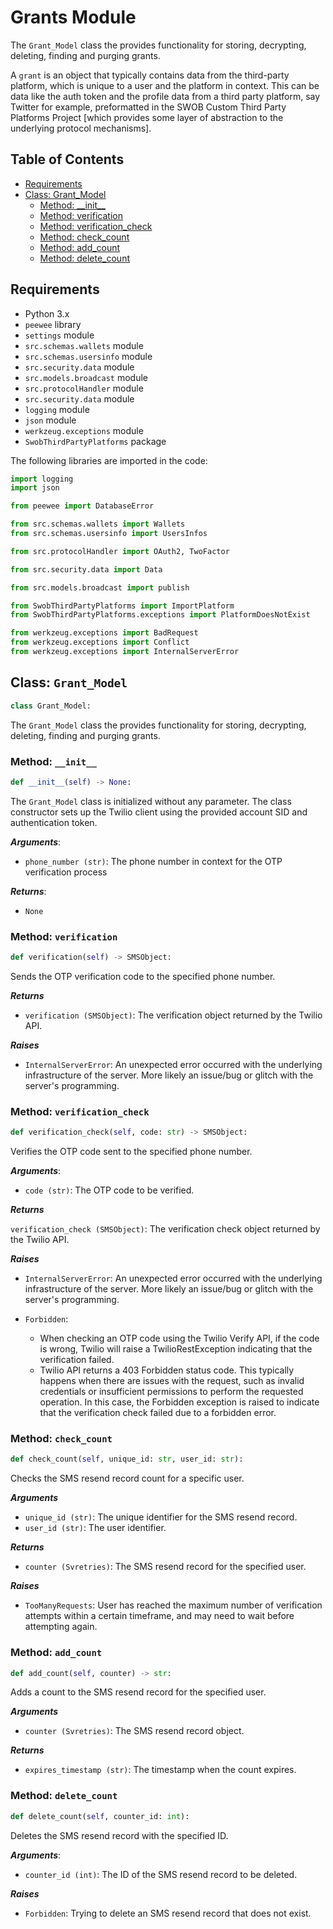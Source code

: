 # Grants Module

The `Grant_Model` class the provides functionality for storing, decrypting, deleting, finding and purging grants.

A `grant` is an object that typically contains data from the third-party platform, which is unique to a user and the platform in context.
This can be data like the auth token and the profile data from a third party platform, say Twitter for example, preformatted in the SWOB Custom Third Party Platforms Project [which provides some layer of abstraction to the underlying protocol mechanisms].

## Table of Contents

- [Requirements](#requirements)
- [Class: Grant_Model]()
  - [Method: \_\_init\_\_]()
  - [Method: verification]()
  - [Method: verification_check]()
  - [Method: check_count]()
  - [Method: add_count]()
  - [Method: delete_count]()

## Requirements

- Python 3.x
- `peewee` library
- `settings` module
- `src.schemas.wallets` module
- `src.schemas.usersinfo` module
- `src.security.data` module
- `src.models.broadcast` module
- `src.protocolHandler` module
- `src.security.data` module
- `logging` module
- `json` module
- `werkzeug.exceptions` module
- `SwobThirdPartyPlatforms` package

The following libraries are imported in the code:

```python
import logging
import json

from peewee import DatabaseError

from src.schemas.wallets import Wallets
from src.schemas.usersinfo import UsersInfos

from src.protocolHandler import OAuth2, TwoFactor

from src.security.data import Data

from src.models.broadcast import publish

from SwobThirdPartyPlatforms import ImportPlatform
from SwobThirdPartyPlatforms.exceptions import PlatformDoesNotExist

from werkzeug.exceptions import BadRequest
from werkzeug.exceptions import Conflict
from werkzeug.exceptions import InternalServerError
```

## Class: `Grant_Model`

```python
class Grant_Model:
```

The `Grant_Model` class the provides functionality for storing, decrypting, deleting, finding and purging grants.

### Method:  `__init__`

```python
def __init__(self) -> None:
```

The `Grant_Model` class is initialized without any parameter. The class constructor sets up the Twilio client using the provided account SID and authentication token.

***Arguments***:

- `phone_number (str)`: The phone number in context for the OTP verification process

***Returns***:

- `None`

### Method: `verification`

```python
def verification(self) -> SMSObject:
```

Sends the OTP verification code to the specified phone number.

***Returns***

- `verification (SMSObject)`: The verification object returned by the Twilio API.

***Raises***

- `InternalServerError`: An unexpected error occurred with the underlying infrastructure of the server. More likely an issue/bug or glitch with the server's programming.

### Method: `verification_check`

```python
def verification_check(self, code: str) -> SMSObject:
```

Verifies the OTP code sent to the specified phone number.

***Arguments***:

- `code (str)`: The OTP code to be verified.

***Returns***

`verification_check (SMSObject)`: The verification check object returned by the Twilio API.

***Raises***

- `InternalServerError`: An unexpected error occurred with the underlying infrastructure of the server. More likely an issue/bug or glitch with the server's programming.

- `Forbidden`:
  - When checking an OTP code using the Twilio Verify API, if the code is wrong, Twilio will raise a TwilioRestException indicating that the verification failed.
  - Twilio API returns a 403 Forbidden status code. This typically happens when there are issues with the request, such as invalid credentials or insufficient permissions to perform the requested operation. In this case, the Forbidden exception is raised to indicate that the verification check failed due to a forbidden error.

### Method: `check_count`

```python
def check_count(self, unique_id: str, user_id: str):
```

Checks the SMS resend record count for a specific user.

***Arguments***

- `unique_id (str)`: The unique identifier for the SMS resend record.
- `user_id (str)`: The user identifier.

***Returns***

- `counter (Svretries)`: The SMS resend record for the specified user.

***Raises***

- `TooManyRequests`: User has reached the maximum number of verification attempts within a certain timeframe, and may need to wait before attempting again.

### Method: `add_count`

```python
def add_count(self, counter) -> str:
```

Adds a count to the SMS resend record for the specified user.

***Arguments***

- `counter (Svretries)`: The SMS resend record object.

***Returns***

- `expires_timestamp (str)`: The timestamp when the count expires.

### Method: `delete_count`

```python
def delete_count(self, counter_id: int):
```

Deletes the SMS resend record with the specified ID.

***Arguments***:

- `counter_id (int)`: The ID of the SMS resend record to be deleted.

***Raises***

- `Forbidden`: Trying to delete an SMS resend record that does not exist.
